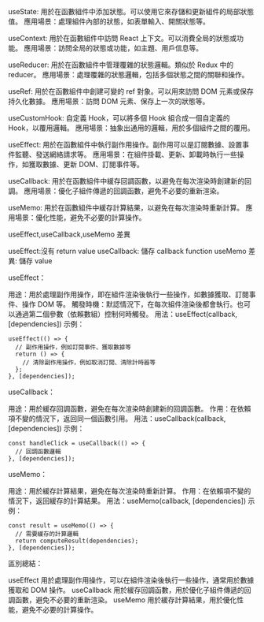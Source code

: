 useState: 用於在函數組件中添加狀態。可以使用它來存儲和更新組件的局部狀態值。
應用場景：處理組件內部的狀態，如表單輸入、開關狀態等。

useContext: 用於在函數組件中訪問 React 上下文。可以消費全局的狀態或功能。
應用場景：訪問全局的狀態或功能，如主題、用戶信息等。

useReducer: 用於在函數組件中管理覆雜的狀態邏輯。類似於 Redux 中的 reducer。
應用場景：處理覆雜的狀態邏輯，包括多個狀態之間的關聯和操作。

useRef: 用於在函數組件中創建可變的 ref 對象。可以用來訪問 DOM 元素或保存持久化數據。
應用場景：訪問 DOM 元素、保存上一次的狀態等。

useCustomHook: 自定義 Hook，可以將多個 Hook 組合成一個自定義的 Hook，以覆用邏輯。
應用場景：抽象出通用的邏輯，用於多個組件之間的覆用。

useEffect: 用於在函數組件中執行副作用操作。副作用可以是訂閱數據、設置事件監聽、發送網絡請求等。
應用場景：在組件掛載、更新、卸載時執行一些操作，如獲取數據、更新 DOM、訂閱事件等。

useCallback: 用於在函數組件中緩存回調函數，以避免在每次渲染時創建新的回調。
應用場景：優化子組件傳遞的回調函數，避免不必要的重新渲染。

useMemo: 用於在函數組件中緩存計算結果，以避免在每次渲染時重新計算。
應用場景：優化性能，避免不必要的計算操作。

useEffect,useCallback,useMemo 差異

useEffect:沒有 return value
useCallback: 儲存 callback function
useMemo 差異: 儲存 value

useEffect：

用途：用於處理副作用操作，即在組件渲染後執行一些操作，如數據獲取、訂閱事件、操作 DOM 等。
觸發時機：默認情況下，在每次組件渲染後都會執行。也可以通過第二個參數（依賴數組）控制何時觸發。
用法：useEffect(callback, [dependencies])
示例：


```
useEffect(() => {
  // 副作用操作，例如訂閱事件、獲取數據等
  return () => {
    // 清除副作用操作，例如取消訂閱、清除計時器等
  };
}, [dependencies]);
```

useCallback：

用途：用於緩存回調函數，避免在每次渲染時創建新的回調函數。
作用：在依賴項不變的情況下，返回同一個函數引用。
用法：useCallback(callback, [dependencies])
示例：


```
const handleClick = useCallback(() => {
  // 回調函數邏輯
}, [dependencies]);
```

useMemo：

用途：用於緩存計算結果，避免在每次渲染時重新計算。
作用：在依賴項不變的情況下，返回緩存的計算結果。
用法：useMemo(callback, [dependencies])
示例：


```
const result = useMemo(() => {
  // 需要緩存的計算邏輯
  return computeResult(dependencies);
}, [dependencies]);
```

區別總結：

useEffect 用於處理副作用操作，可以在組件渲染後執行一些操作，通常用於數據獲取和 DOM 操作。
useCallback 用於緩存回調函數，用於優化子組件傳遞的回調函數，避免不必要的重新渲染。
useMemo 用於緩存計算結果，用於優化性能，避免不必要的計算操作。
